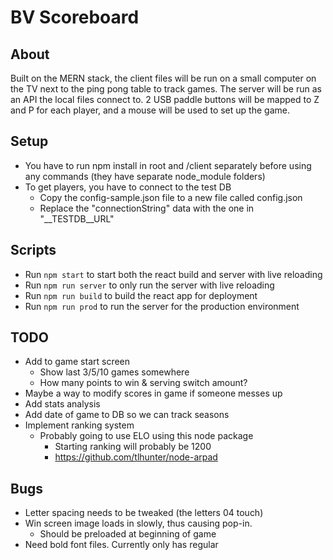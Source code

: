 # BV Scoreboard
## About
Built on the MERN stack, the client files will be run on a small computer on the TV next to the ping pong table to track games. The server will be run as an API the local files connect to. 2 USB paddle buttons will be mapped to Z and P for each player, and a mouse will be used to set up the game.

## Setup
- You have to run npm install in root and /client separately before using any commands (they have separate node_module folders)
- To get players, you have to connect to the test DB
	- Copy the config-sample.json file to a new file called config.json
	- Replace the "connectionString" data with the one in "__TESTDB__URL"

## Scripts
- Run `npm start` to start both the react build and server with live reloading
- Run `npm run server` to only run the server with live reloading
- Run `npm run build` to build the react app for deployment
- Run `npm run prod` to run the server for the production environment

## TODO
- Add to game start screen
	- Show last 3/5/10 games somewhere
	- How many points to win & serving switch amount?
- Maybe a way to modify scores in game if someone messes up
- Add stats analysis
- Add date of game to DB so we can track seasons
- Implement ranking system
	- Probably going to use ELO using this node package
		- Starting ranking will probably be 1200
		- https://github.com/tlhunter/node-arpad

## Bugs
- Letter spacing needs to be tweaked (the letters 04 touch)
- Win screen image loads in slowly, thus causing pop-in.
	- Should be preloaded at beginning of game
- Need bold font files. Currently only has regular